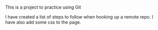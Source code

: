 This is a project to practice using Git

I have created a list of steps to follow when hooking up a remote repo.
I have also add some css to the page.

